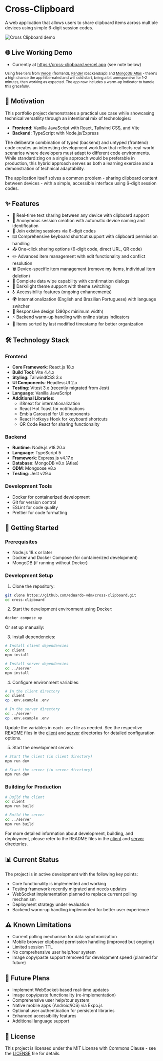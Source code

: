# Cross-Clipboard

A web application that allows users to share clipboard items across multiple devices using simple 6-digit session codes.

![Cross Clipboard demo](https://raw.githubusercontent.com/eduardo-vdm/cross-clipboard/refs/heads/main/crossclip-v1-demo.gif)

## 🌐 Live Working Demo

- Currently at https://cross-clipboard.vercel.app (see note below)

<small>Using free tiers from [Vercel](https://vercel.com) (frontend), [Render](https://render.com) (backend/api) and [MongoDB Atlas](https://cloud.mongodb.com) - there's a high chance the app hibernated and will cold start, being a bit unresponsive for 1-2 minutes, then working as expected. The app now includes a warm-up indicator to handle this gracefully.</small>

## 🎯 Motivation

This portfolio project demonstrates a practical use case while showcasing technical versatility through an intentional mix of technologies:

- **Frontend**: Vanilla JavaScript with React, Tailwind CSS, and Vite
- **Backend**: TypeScript with Node.js/Express

The deliberate combination of typed (backend) and untyped (frontend) code creates an interesting development workflow that reflects real-world scenarios where developers must adapt to different code environments. While standardizing on a single approach would be preferable in production, this hybrid approach serves as both a learning exercise and a demonstration of technical adaptability.

The application itself solves a common problem - sharing clipboard content between devices - with a simple, accessible interface using 6-digit session codes.

## ✨ Features

- 🔄 Real-time text sharing between any device with clipboard support
- 📱 Anonymous session creation with automatic device naming and identification
- 🔗 Join existing sessions via 6-digit codes
- ⌨️ Comprehensive keyboard shortcut support with clipboard permission handling
- 📤 One-click sharing options (6-digit code, direct URL, QR code)
- ✏️ Advanced item management with edit functionality and conflict resolution
- 🗑️ Device-specific item management (remove my items, individual item deletion)
- 🧹 Complete data wipe capability with confirmation dialogs
- 🌙 Dark/light theme support with theme switching
- ♿ Accessibility features (ongoing enhancements)
- 🌍 Internationalization (English and Brazilian Portuguese) with language switcher
- 📱 Responsive design (390px minimum width)
- ⚡ Backend warm-up handling with online status indicators
- 📅 Items sorted by last modified timestamp for better organization

## 🛠️ Technology Stack

### Frontend
- **Core Framework**: React.js 18.x
- **Build Tool**: Vite 4.4.x
- **Styling**: TailwindCSS 3.x
- **UI Components**: HeadlessUI 2.x
- **Testing**: Vitest 3.x (recently migrated from Jest)
- **Language**: Vanilla JavaScript
- **Additional Libraries**: 
  - i18next for internationalization
  - React Hot Toast for notifications
  - Embla Carousel for UI components
  - React Hotkeys Hook for keyboard shortcuts
  - QR Code React for sharing functionality

### Backend
- **Runtime**: Node.js v18.20.x
- **Language**: TypeScript 5
- **Framework**: Express.js v4.17.x
- **Database**: MongoDB v8.x (Atlas)
- **ODM**: Mongoose v8.x
- **Testing**: Jest v29.x

### Development Tools
- Docker for containerized development
- Git for version control
- ESLint for code quality
- Prettier for code formatting

## 🚀 Getting Started

### Prerequisites
- Node.js 18.x or later
- Docker and Docker Compose (for containerized development)
- MongoDB (if running without Docker)

### Development Setup

1. Clone the repository:
```bash
git clone https://github.com/eduardo-vdm/cross-clipboard.git
cd cross-clipboard
```

2. Start the development environment using Docker:
```bash
docker compose up
```

Or set up manually:

3. Install dependencies:
```bash
# Install client dependencies
cd client
npm install

# Install server dependencies
cd ../server
npm install
```

4. Configure environment variables:
```bash
# In the client directory
cd client
cp .env.example .env

# In the server directory
cd ../server
cp .env.example .env
```

Update the variables in each `.env` file as needed. See the respective README files in the [client](./client/README.md) and [server](./server/README.md) directories for detailed configuration options.

5. Start the development servers:
```bash
# Start the client (in client directory)
npm run dev

# Start the server (in server directory)
npm run dev
```

### Building for Production

```bash
# Build the client
cd client
npm run build

# Build the server
cd ../server
npm run build
```

For more detailed information about development, building, and deployment, please refer to the README files in the [client](./client/README.md) and [server](./server/README.md) directories.

## 📊 Current Status

The project is in active development with the following key points:
- Core functionality is implemented and working
- Testing framework recently migrated and needs updates
- WebSocket implementation planned to replace current polling mechanism
- Deployment strategy under evaluation
- Backend warm-up handling implemented for better user experience

## ⚠️ Known Limitations

- Current polling mechanism for data synchronization
- Mobile browser clipboard permission handling (improved but ongoing)
- Limited session TTL
- No comprehensive user help/tour system
- Image copy/paste support removed for development speed (planned for future)

## 🔮 Future Plans

- Implement WebSocket-based real-time updates
- Image copy/paste functionality (re-implementation)
- Comprehensive user help/tour system
- Native mobile apps (Android/iOS) via Expo.js
- Optional user authentication for persistent libraries
- Enhanced accessibility features
- Additional language support

## 📄 License

This project is licensed under the MIT License with Commons Clause - see the [LICENSE](LICENSE) file for details.
